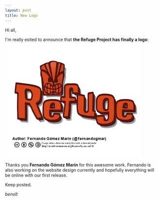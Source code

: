 ```yaml
---
layout: post
title: New Logo
---
```


Hi all,

I'm really exited to announce that **the Refuge Project has finally a logo**:

![image](/images/new-logo/refuge_logo_v1.2_2012_02_22.png)

Thanks you **Fernando Gómez Marín** for this awesome work. Fernando is also working on the website design currently and hopefully everything will be online with our first release. 

Keep posted.

*benoît*
